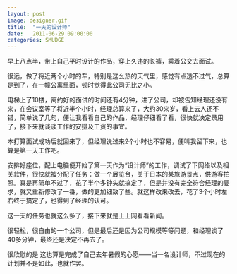 ```yaml
---
layout: post
image: designer.gif
title:  "一天的设计师"
date:   2011-06-29 09:00:00
categories: SMUDGE
---
```



早上八点半，带上自己平时设计的作品，穿上久违的长裤，乘着公交去面试。



很远，做了将近两个小时的车，特别是这么热的天气里，感觉有点透不过气，总算是到了，在一幢公寓里面，顿时觉得此公司无比之小。



电梯上了10楼，离约好的面试的时间还有4分钟，进了公司，却被告知经理还没有来，在会议室等了将近半个小时，经理总算来了，大约30来岁，看上去人还不错，简单说了几句，便让我看看自己的作品，经理仔细看了看，很快就决定录用了，接下来就谈谈工作的安排及工资的事宜。



本打算面试成功后就回来了，但经理说过来2个小时也不容易，便叫我留下来，也算是第一天工作吧。



安排好座位，配上电脑便开始了第一天作为“设计师”的工作，调试了下网络以及相关软件，很快就被分配了任务：做一个展览台，关于日本的某旅游景点，供游客拍照。真是再简单不过了，花了半个多钟头就搞定了，但是并没有完全符合经理的要求，就又重新修改了一番，做的更加细致了些。就这样改来改去，花了3个小时左右终于搞定了，也得到了经理的认可。



这一天的任务也就这么多了，接下来就是上上网看看新闻。



很轻松，很自由的一个公司，但是最后还是因为公司规模等等问题，和经理谈了40多分钟，最终还是决定不再去了。



很欣慰的是 这也算是完成了自己去年暑假的心愿——当一名设计师，不过现在的计划并不是如此，也就作罢。